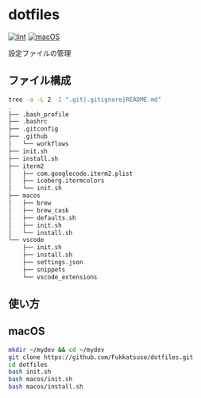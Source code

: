 # dotfiles
[![lint](https://github.com/Fukkatsuso/dotfiles/workflows/lint/badge.svg)](https://github.com/Fukkatsuso/dotfiles/actions?query=workflow%3Alint)
[![macOS](https://github.com/Fukkatsuso/dotfiles/workflows/macOS/badge.svg)](https://github.com/Fukkatsuso/dotfiles/actions?query=workflow%3AmacOS)

設定ファイルの管理

## ファイル構成
```sh
tree -a -L 2 -I ".git|.gitignore|README.md"
.
├── .bash_profile
├── .bashrc
├── .gitconfig
├── .github
│   └── workflows
├── init.sh
├── install.sh
├── iterm2
│   ├── com.googlecode.iterm2.plist
│   ├── iceberg.itermcolors
│   └── init.sh
├── macos
│   ├── brew
│   ├── brew_cask
│   ├── defaults.sh
│   ├── init.sh
│   └── install.sh
└── vscode
    ├── init.sh
    ├── install.sh
    ├── settings.json
    ├── snippets
    └── vscode_extensions
```

## 使い方
## macOS
```sh
mkdir ~/mydev && cd ~/mydev
git clone https://github.com/Fukkatsuso/dotfiles.git
cd dotfiles
bash init.sh
bash macos/init.sh
bash macos/install.sh
```

